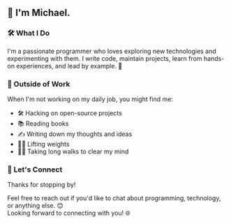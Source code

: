 ## 👋 I'm **Michael**.

### 🛠 What I Do
I'm a passionate programmer who loves exploring new technologies and experimenting with them.
I write code, maintain projects, learn from hands-on experiences, and lead by example. 🌟

### 🌱 Outside of Work
When I'm not working on my daily job, you might find me:
- 🛠 Hacking on open-source projects
- 📚 Reading books
- ✍️ Writing down my thoughts and ideas
- 🏋️‍♂️ Lifting weights
- 🚶‍♂️ Taking long walks to clear my mind

### 💬 Let's Connect
Thanks for stopping by!

Feel free to reach out if you'd like to chat about programming, technology, or anything else. 😊  
Looking forward to connecting with you! 🌐
